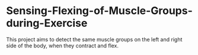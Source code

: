 # Sensing-Flexing-of-Muscle-Groups-during-Exercise
This project aims to detect the same muscle groups on the left and right side of the body, when they contract and flex.
